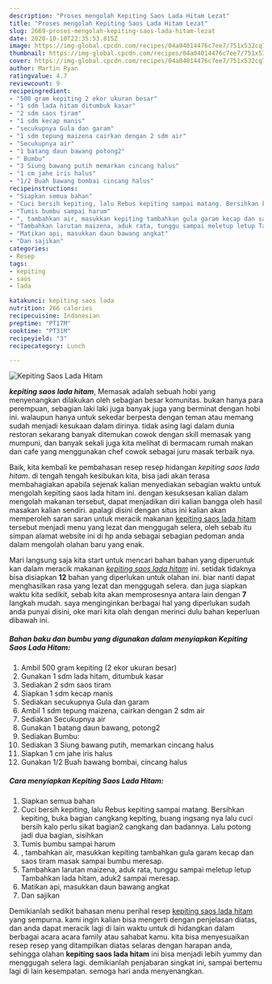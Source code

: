 ```yaml
---
description: "Proses mengolah Kepiting Saos Lada Hitam Lezat"
title: "Proses mengolah Kepiting Saos Lada Hitam Lezat"
slug: 2669-proses-mengolah-kepiting-saos-lada-hitam-lezat
date: 2020-10-10T22:35:53.815Z
image: https://img-global.cpcdn.com/recipes/04a04014476c7ee7/751x532cq70/kepiting-saos-lada-hitam-foto-resep-utama.jpg
thumbnail: https://img-global.cpcdn.com/recipes/04a04014476c7ee7/751x532cq70/kepiting-saos-lada-hitam-foto-resep-utama.jpg
cover: https://img-global.cpcdn.com/recipes/04a04014476c7ee7/751x532cq70/kepiting-saos-lada-hitam-foto-resep-utama.jpg
author: Martin Ryan
ratingvalue: 4.7
reviewcount: 9
recipeingredient:
- "500 gram kepiting 2 ekor ukuran besar"
- "1 sdm lada hitam ditumbuk kasar"
- "2 sdm saos tiram"
- "1 sdm kecap manis"
- "secukupnya Gula dan garam"
- "1 sdm tepung maizena cairkan dengan 2 sdm air"
- "Secukupnya air"
- "1 batang daun bawang potong2"
- " Bumbu"
- "3 Siung bawang putih memarkan cincang halus"
- "1 cm jahe iris halus"
- "1/2 Buah bawang bombai cincang halus"
recipeinstructions:
- "Siapkan semua bahan"
- "Cuci bersih kepiting, lalu Rebus kepiting sampai matang. Bersihkan kepiting, buka bagian cangkang kepiting, buang ingsang nya lalu cuci bersih kalo perlu sikat bagian2 cangkang dan badannya. Lalu potong jadi dua bagian, sisihkan"
- "Tumis bumbu sampai harum"
- ", tambahkan air, masukkan kepiting tambahkan gula garam kecap dan saos tiram masak sampai bumbu meresap."
- "Tambahkan larutan maizena, aduk rata, tunggu sampai meletup letup Tambahkan lada hitam, aduk2 sampai meresap."
- "Matikan api, masukkan daun bawang angkat"
- "Dan sajikan"
categories:
- Resep
tags:
- kepiting
- saos
- lada

katakunci: kepiting saos lada 
nutrition: 266 calories
recipecuisine: Indonesian
preptime: "PT17M"
cooktime: "PT31M"
recipeyield: "3"
recipecategory: Lunch

---
```



![Kepiting Saos Lada Hitam](https://img-global.cpcdn.com/recipes/04a04014476c7ee7/751x532cq70/kepiting-saos-lada-hitam-foto-resep-utama.jpg)

<b><i>kepiting saos lada hitam</i></b>, Memasak adalah sebuah hobi yang menyenangkan dilakukan oleh sebagian besar komunitas. bukan hanya para perempuan, sebagian laki laki juga banyak juga yang berminat dengan hobi ini. walaupun hanya untuk sekedar berpesta dengan teman atau memang sudah menjadi kesukaan dalam dirinya. tidak asing lagi dalam dunia restoran sekarang banyak ditemukan cowok dengan skill memasak yang mumpuni, dan banyak sekali juga kita melihat di bermacam rumah makan dan cafe yang menggunakan chef cowok sebagai juru masak terbaik nya.

Baik, kita kembali ke pembahasan resep resep hidangan <i>kepiting saos lada hitam</i>. di tengah tengah kesibukan kita, bisa jadi akan terasa membahagiakan apabila sejenak kalian menyediakan sebagian waktu untuk mengolah kepiting saos lada hitam ini. dengan kesuksesan kalian dalam mengolah makanan tersebut, dapat menjadikan diri kalian bangga oleh hasil masakan kalian sendiri. apalagi disini dengan situs ini kalian akan memperoleh saran saran untuk meracik makanan <u>kepiting saos lada hitam</u> tersebut menjadi menu yang lezat dan menggugah selera, oleh sebab itu simpan alamat website ini di hp anda sebagai sebagian pedoman anda dalam mengolah olahan baru yang enak.




Mari langsung saja kita start untuk mencari bahan bahan yang diperuntuk kan dalam meracik makanan <u><i>kepiting saos lada hitam</i></u> ini. setidak tidaknya bisa disiapkan <b>12</b> bahan yang diperlukan untuk olahan ini. biar nanti dapat menghasilkan rasa yang lezat dan menggugah selera. dan juga siapkan waktu kita sedikit, sebab kita akan memprosesnya antara lain dengan <b>7</b> langkah mudah. saya menginginkan berbagai hal yang diperlukan sudah anda punyai disini, oke mari kita olah dengan merinci dulu bahan keperluan dibawah ini.

<!--inarticleads1-->

##### Bahan baku dan bumbu yang digunakan dalam menyiapkan Kepiting Saos Lada Hitam:

1. Ambil 500 gram kepiting (2 ekor ukuran besar)
1. Gunakan 1 sdm lada hitam, ditumbuk kasar
1. Sediakan 2 sdm saos tiram
1. Siapkan 1 sdm kecap manis
1. Sediakan secukupnya Gula dan garam
1. Ambil 1 sdm tepung maizena, cairkan dengan 2 sdm air
1. Sediakan Secukupnya air
1. Gunakan 1 batang daun bawang, potong2
1. Sediakan  Bumbu:
1. Sediakan 3 Siung bawang putih, memarkan cincang halus
1. Siapkan 1 cm jahe iris halus
1. Gunakan 1/2 Buah bawang bombai, cincang halus




<!--inarticleads2-->

##### Cara menyiapkan Kepiting Saos Lada Hitam:

1. Siapkan semua bahan
1. Cuci bersih kepiting, lalu Rebus kepiting sampai matang. Bersihkan kepiting, buka bagian cangkang kepiting, buang ingsang nya lalu cuci bersih kalo perlu sikat bagian2 cangkang dan badannya. Lalu potong jadi dua bagian, sisihkan
1. Tumis bumbu sampai harum
1. , tambahkan air, masukkan kepiting tambahkan gula garam kecap dan saos tiram masak sampai bumbu meresap.
1. Tambahkan larutan maizena, aduk rata, tunggu sampai meletup letup Tambahkan lada hitam, aduk2 sampai meresap.
1. Matikan api, masukkan daun bawang angkat
1. Dan sajikan




Demikianlah sedikit bahasan menu perihal resep <u>kepiting saos lada hitam</u> yang sempurna. kami ingin kalian bisa mengerti dengan penjelasan diatas, dan anda dapat meracik lagi di lain waktu untuk di hidangkan dalam berbagai acara acara family atau sahabat kamu. kita bisa menyesuaikan resep resep yang ditampilkan diatas selaras dengan harapan anda, sehingga olahan <b>kepiting saos lada hitam</b> ini bisa menjadi lebih yummy dan menggugah selera lagi. demikianlah penjabaran singkat ini, sampai bertemu lagi di lain kesempatan. semoga hari anda menyenangkan.
